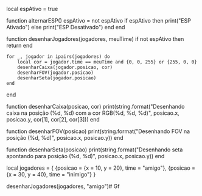 local espAtivo = true

function alternarESP()
    espAtivo = not espAtivo
    if espAtivo then
        print("ESP Ativado")
    else
        print("ESP Desativado")
    end
end

function desenharJogadores(jogadores, meuTime)
    if not espAtivo then return end

    for _, jogador in ipairs(jogadores) do
        local cor = jogador.time == meuTime and {0, 0, 255} or {255, 0, 0}
        desenharCaixa(jogador.posicao, cor)
        desenharFOV(jogador.posicao)
        desenharSeta(jogador.posicao)
    end
end

function desenharCaixa(posicao, cor)
    print(string.format("Desenhando caixa na posição (%d, %d) com a cor RGB(%d, %d, %d)", posicao.x, posicao.y, cor[1], cor[2], cor[3]))
end

function desenharFOV(posicao)
    print(string.format("Desenhando FOV na posição (%d, %d)", posicao.x, posicao.y))
end

function desenharSeta(posicao)
    print(string.format("Desenhando seta apontando para posição (%d, %d)", posicao.x, posicao.y))
end

local jogadores = {
    {posicao = {x = 10, y = 20}, time = "amigo"},
    {posicao = {x = 30, y = 40}, time = "inimigo"}
}

desenharJogadores(jogadores, "amigo")# Gf
